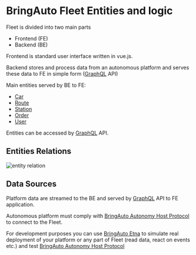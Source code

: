 
# BringAuto Fleet Entities and logic

Fleet is divided into two main parts

- Frontend (FE)
- Backend (BE)

Frontend is standard user interface written in vue.js.

Backend stores and process data from an autonomous platform and serves these
data to FE in simple form ([GraphQL] API)

Main entities served by BE to FE:

- [Car]
- [Route]
- [Station]
- [Order]
- [User]

Entities can be accessed by [GraphQL] API.

## Entities Relations

![entity relation](./img/EntitiesRelations.png "Entity relations")

## Data Sources

Platform data are streamed to the BE and served by [GraphQL] API to
FE application.

Autonomous platform must comply with [BringAuto Autonomy Host Protocol] to connect to the Fleet.

For development purposes you can use [BringAuto Etna] to
simulate real deployment of your platform or any part of Fleet
(read data, react on events etc.) and test [BringAuto Autonomy Host Protocol]



[Car]: ./Car.md
[Route]: ./Route.md
[Station]: ./Station.md
[Order]: ./Order.md
[User]: ./User.md
[GraphQL]: ./GraphQL.md

[BringAuto Autonomy Host Protocol]: https://drive.google.com/drive/folders/1ZE9VRs86QtP6GqTJBl6vRJLmkh1lTEc5
[BringAuto Etna]: https://github.com/bringauto/etna
